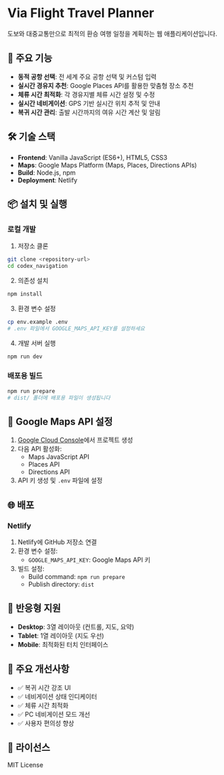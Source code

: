 # Via Flight Travel Planner

도보와 대중교통만으로 최적의 환승 여행 일정을 계획하는 웹 애플리케이션입니다.

## 🚀 주요 기능

- **동적 공항 선택**: 전 세계 주요 공항 선택 및 커스텀 입력
- **실시간 경유지 추천**: Google Places API를 활용한 맞춤형 장소 추천
- **체류 시간 최적화**: 각 경유지별 체류 시간 설정 및 수정
- **실시간 네비게이션**: GPS 기반 실시간 위치 추적 및 안내
- **복귀 시간 관리**: 출발 시간까지의 여유 시간 계산 및 알림

## 🛠️ 기술 스택

- **Frontend**: Vanilla JavaScript (ES6+), HTML5, CSS3
- **Maps**: Google Maps Platform (Maps, Places, Directions APIs)
- **Build**: Node.js, npm
- **Deployment**: Netlify

## 📦 설치 및 실행

### 로컬 개발

1. 저장소 클론
```bash
git clone <repository-url>
cd codex_navigation
```

2. 의존성 설치
```bash
npm install
```

3. 환경 변수 설정
```bash
cp env.example .env
# .env 파일에서 GOOGLE_MAPS_API_KEY를 설정하세요
```

4. 개발 서버 실행
```bash
npm run dev
```

### 배포용 빌드

```bash
npm run prepare
# dist/ 폴더에 배포용 파일이 생성됩니다
```

## 🔑 Google Maps API 설정

1. [Google Cloud Console](https://console.cloud.google.com/)에서 프로젝트 생성
2. 다음 API 활성화:
   - Maps JavaScript API
   - Places API
   - Directions API
3. API 키 생성 및 `.env` 파일에 설정

## 🌐 배포

### Netlify

1. Netlify에 GitHub 저장소 연결
2. 환경 변수 설정:
   - `GOOGLE_MAPS_API_KEY`: Google Maps API 키
3. 빌드 설정:
   - Build command: `npm run prepare`
   - Publish directory: `dist`

## 📱 반응형 지원

- **Desktop**: 3열 레이아웃 (컨트롤, 지도, 요약)
- **Tablet**: 1열 레이아웃 (지도 우선)
- **Mobile**: 최적화된 터치 인터페이스

## 🎯 주요 개선사항

- ✅ 복귀 시간 강조 UI
- ✅ 네비게이션 상태 인디케이터
- ✅ 체류 시간 최적화
- ✅ PC 네비게이션 모드 개선
- ✅ 사용자 편의성 향상

## 📄 라이선스

MIT License
